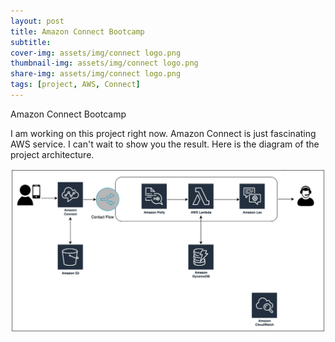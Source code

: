 ```yaml
---
layout: post
title: Amazon Connect Bootcamp
subtitle:
cover-img: assets/img/connect logo.png
thumbnail-img: assets/img/connect logo.png
share-img: assets/img/connect logo.png
tags: [project, AWS, Connect]
---
```


Amazon Connect Bootcamp

I am working on this project right now. Amazon Connect is just fascinating AWS service. I can't wait to show you the result.
Here is the diagram of the project architecture. 


<img src="/assets/img/connect-diagram.png" alt="Connect Diagram">

